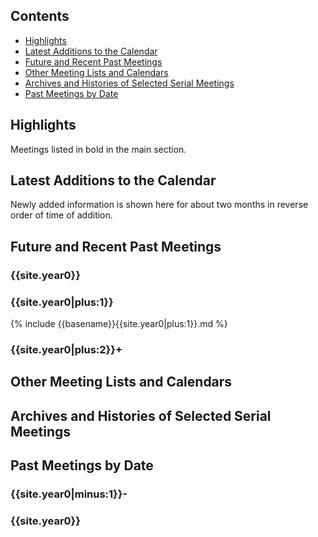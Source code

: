 ## Contents

- [Highlights](#highlights)
- [Latest Additions to the Calendar](#latest-additions-to-the-calendar)
- [Future and Recent Past Meetings](#future-and-recent-past-meetings)
- [Other Meeting Lists and Calendars](#other-meeting-lists-and-calendars)
- [Archives and Histories of Selected Serial Meetings](#archives-and-histories-of-selected-serial-meetings)
- [Past Meetings by Date](#past-meetings-by-date)

## Highlights

Meetings listed in bold in the main section.

## Latest Additions to the Calendar

Newly added information is shown here for about two months in reverse order of time of addition.

## Future and Recent Past Meetings

### {{site.year0}}

### {{site.year0|plus:1}}

{% include {{basename}}{{site.year0|plus:1}}.md %}

### {{site.year0|plus:2}}+

## Other Meeting Lists and Calendars

## Archives and Histories of Selected Serial Meetings

## Past Meetings by Date

### {{site.year0|minus:1}}-

### {{site.year0}}

